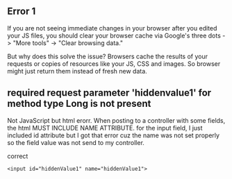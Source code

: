 ## Error 1
If you are not seeing immediate changes in your browser after you edited your JS files, you should clear
your browser cache via Google's three dots -> "More tools" -> "Clear browsing data."

But why does this solve the issue? Browsers cache the results of your requests or copies of resources like your
JS, CSS and images. So browser might just return them instead of fresh new data.

## required request parameter 'hiddenvalue1' for method type Long is not present
Not JavaScript but html erorr.
When posting to a controller with some fields, the html MUST INCLUDE NAME ATTRIBUTE. for the input field, I just included id attribute but I got that error cuz the name was not set properly so the field value was not send to my controller.

correct
```
<input id="hiddenValue1" name="hiddenValue1">
```
